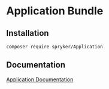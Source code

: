 # Application Bundle

## Installation

```
composer require spryker/Application
```

## Documentation

[Application Documentation](https://spryker.github.io/application/index.html)




